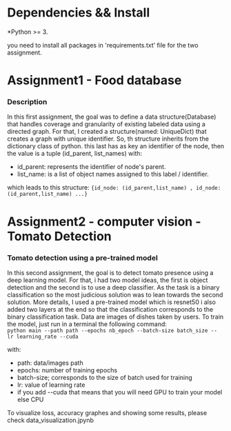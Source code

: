 # Dependencies && Install
*Python >= 3.

you need to install all packages in 'requirements.txt' file for the two assignment.

# Assignment1 - Food database

### Description

In this first assignment, the goal was to define a data structure(Database) that handles coverage and granularity of existing labeled data using a directed graph. For that, I created a structure(named: UniqueDict) that creates a graph with unique identifier. So, th structure inherits from the dictionary class of python. this last has as key an identifier of the node, then the value is a tuple (id_parent, list_names) with:  
* id_parent: represents the identifier of node's parent. 
* list_name: is a list of object names assigned to this label / identifier.

which leads to this structure: 
	` {id_node: (id_parent,list_name) , id_node: (id_parent,list_name) ...} `




# Assignment2 - computer vision - Tomato Detection


### Tomato detection using a pre-trained model
In this second assignment, the goal is to detect tomato presence using a deep learning model. For that, i had two model ideas, the first is object detection and the second is to use a deep classifier. As the task is a binary classification so the most judicious solution was to lean towards the second solution.
More details, I used a pre-trained model which is resnet50 i also added two layers at the end  so that the classification corresponds to the binary classification task. Data are images of dishes taken by users. To train the model, just run in a terminal the following command:   
 ` python main --path path --epochs nb_epoch --batch-size batch_size -- lr learning_rate --cuda `

with:
* path: data/images path
* epochs: number of training epochs
* batch-size; corresponds to the size of batch used for training
* lr: value of learning rate
* if you add --cuda that means  that you will need GPU to train your model else CPU


To visualize loss, accuracy graphes and showing some results, please check data_visualization.jpynb 


